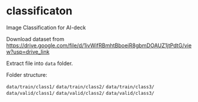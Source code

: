 # classificaton
Image Classification for AI-deck

Download dataset from https://drive.google.com/file/d/1ivWifRBmhtBboeiR8gbmDOAUZ1jtPdtG/view?usp=drive_link

Extract file into `data` folder. 

Folder structure:

`data/train/class1/`
`data/train/class2/`
`data/train/class3/`
`data/valid/class1/`
`data/valid/class2/`
`data/valid/class3/`
